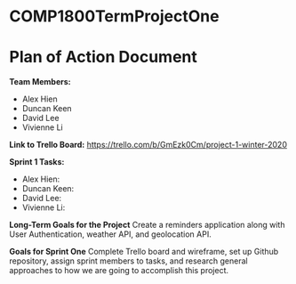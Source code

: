 # COMP1800TermProjectOne

Plan of Action Document
========================

**Team Members:**
* Alex Hien
* Duncan Keen
* David Lee
* Vivienne Li

**Link to Trello Board:**
https://trello.com/b/GmEzk0Cm/project-1-winter-2020

**Sprint 1 Tasks:**
* Alex Hien: 
* Duncan Keen: 
* David Lee:
* Vivienne Li:


**Long-Term Goals for the Project**
Create a reminders application along with User Authentication, weather API, and geolocation API.

**Goals for Sprint One**
Complete Trello board and wireframe, set up Github repository, assign sprint members to tasks, and research general approaches to how we are going to accomplish this project.
